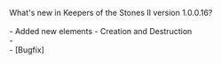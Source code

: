 What's new in Keepers of the Stones II version 1.0.0.16?<br />
<br />- Added new elements - Creation and Destruction
<br />- 
<br />- [Bugfix] 